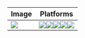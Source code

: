 | Image                                                        | Platforms                             |
| ------------------------------------------------------------ | ------------------------------------- |
| [![](https://github.com/justin-himself/docker-autobuild/actions/workflows/wordpress_extended.yml/badge.svg)](https://github.com/justin-himself/docker-autobuild/tree/master/wordpress_extended) | ![](https://img.shields.io/badge/ARCH-x86_64-red)![](https://img.shields.io/badge/ARCH-ARM_64-ff69b4)![](https://img.shields.io/badge/ARCH-PowerPC_64_le-blueviolet)![](https://img.shields.io/badge/ARCH-IBM_Z-blue)![](https://img.shields.io/badge/ARCH-mips64le-lightgrey) |


